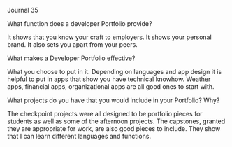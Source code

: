 Journal 35

What function does a developer Portfolio provide?

It shows that you know your craft to employers. It shows your personal brand. It also sets you apart from your peers.

What makes a Developer Portfolio effective?

What you choose to put in it. Depending on languages and app design it is helpful to put in apps that show you have technical knowhow. Weather apps, financial apps, organizational apps are all good ones to start with.

What projects do you have that you would include in your Portfolio? Why?

The checkpoint projects were all designed to be portfolio pieces for students as well as some of the afternoon projects. The capstones, granted they are appropriate for work, are also good pieces to include. They show that I can learn different languages and functions.
